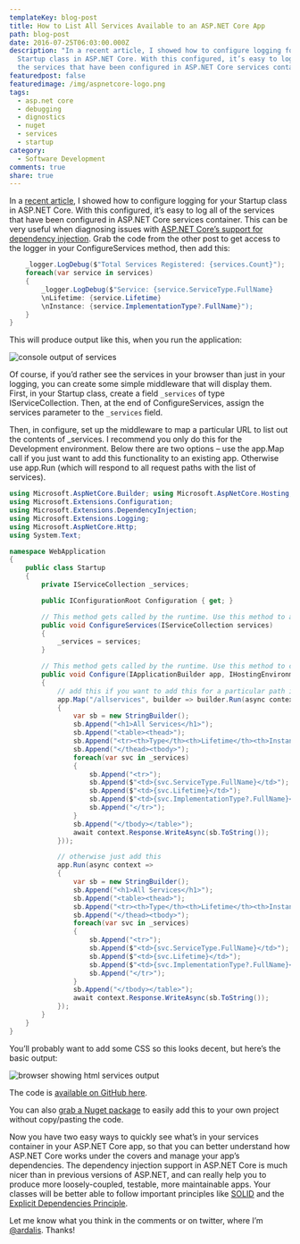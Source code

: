 ```yaml
---
templateKey: blog-post
title: How to List All Services Available to an ASP.NET Core App
path: blog-post
date: 2016-07-25T06:03:00.000Z
description: "In a recent article, I showed how to configure logging for your
  Startup class in ASP.NET Core. With this configured, it’s easy to log all of
  the services that have been configured in ASP.NET Core services container. "
featuredpost: false
featuredimage: /img/aspnetcore-logo.png
tags:
  - asp.net core
  - debugging
  - dignostics
  - nuget
  - services
  - startup
category:
  - Software Development
comments: true
share: true
---
```

In a [recent article](http://ardalis.com/logging-and-using-services-in-startup-in-aspnet-core-apps), I showed how to configure logging for your Startup class in ASP.NET Core. With this configured, it’s easy to log all of the services that have been configured in ASP.NET Core services container. This can be very useful when diagnosing issues with [ASP.NET Core’s support for dependency injection](https://docs.asp.net/en/latest/fundamentals/dependency-injection.html). Grab the code from the other post to get access to the logger in your ConfigureServices method, then add this:

```csharp
    _logger.LogDebug($"Total Services Registered: {services.Count}");
    foreach(var service in services)
    {
        _logger.LogDebug($"Service: {service.ServiceType.FullName}
        \nLifetime: {service.Lifetime}
        \nInstance: {service.ImplementationType?.FullName}");
    }
}
```

This will produce output like this, when you run the application:

![console output of services](/img/startup-services.png)

Of course, if you’d rather see the services in your browser than just in your logging, you can create some simple middleware that will display them. First, in your Startup class, create a field `_services` of type IServiceCollection. Then, at the end of ConfigureServices, assign the services parameter to the `_services` field.

Then, in configure, set up the middleware to map a particular URL to list out the contents of _services. I recommend you only do this for the Development environment. Below there are two options – use the app.Map call if you just want to add this functionality to an existing app. Otherwise use app.Run (which will respond to all request paths with the list of services).

```csharp
using Microsoft.AspNetCore.Builder; using Microsoft.AspNetCore.Hosting;
using Microsoft.Extensions.Configuration;
using Microsoft.Extensions.DependencyInjection;
using Microsoft.Extensions.Logging;
using Microsoft.AspNetCore.Http;
using System.Text;

namespace WebApplication
{
    public class Startup
    {
        private IServiceCollection _services;

        public IConfigurationRoot Configuration { get; }

        // This method gets called by the runtime. Use this method to add services to the container.
        public void ConfigureServices(IServiceCollection services)
        {
            _services = services;
        }

        // This method gets called by the runtime. Use this method to configure the HTTP request pipeline.
        public void Configure(IApplicationBuilder app, IHostingEnvironment env, ILoggerFactory loggerFactory)
        {
            // add this if you want to add this for a particular path in an existing app
            app.Map("/allservices", builder => builder.Run(async context =>
            {
                var sb = new StringBuilder();
                sb.Append("<h1>All Services</h1>");
                sb.Append("<table><thead>");
                sb.Append("<tr><th>Type</th><th>Lifetime</th><th>Instance</th></tr>");
                sb.Append("</thead><tbody>");
                foreach(var svc in _services)
                {
                    sb.Append("<tr>");
                    sb.Append($"<td>{svc.ServiceType.FullName}</td>");
                    sb.Append($"<td>{svc.Lifetime}</td>");
                    sb.Append($"<td>{svc.ImplementationType?.FullName}</td>");
                    sb.Append("</tr>");
                }
                sb.Append("</tbody></table>");
                await context.Response.WriteAsync(sb.ToString());
            }));

            // otherwise just add this
            app.Run(async context =>
            {
                var sb = new StringBuilder();
                sb.Append("<h1>All Services</h1>");
                sb.Append("<table><thead>");
                sb.Append("<tr><th>Type</th><th>Lifetime</th><th>Instance</th></tr>");
                sb.Append("</thead><tbody>");
                foreach(var svc in _services)
                {
                    sb.Append("<tr>");
                    sb.Append($"<td>{svc.ServiceType.FullName}</td>");
                    sb.Append($"<td>{svc.Lifetime}</td>");
                    sb.Append($"<td>{svc.ImplementationType?.FullName}</td>");
                    sb.Append("</tr>");
                }
                sb.Append("</tbody></table>");
                await context.Response.WriteAsync(sb.ToString());
            });
        }
    }
}
```

You’ll probably want to add some CSS so this looks decent, but here’s the basic output:

![browser showing html services output](/img/startup-services-middleware.png)

The code is [available on GitHub here](https://github.com/ardalis/AspNetCoreStartupServices).

You can also [grab a Nuget package](https://www.nuget.org/packages/Ardalis.ListStartupServices/) to easily add this to your own project without copy/pasting the code.

Now you have two easy ways to quickly see what’s in your services container in your ASP.NET Core app, so that you can better understand how ASP.NET Core works under the covers and manage your app’s dependencies. The dependency injection support in ASP.NET Core is much nicer than in previous versions of ASP.NET, and can really help you to produce more loosely-coupled, testable, more maintainable apps. Your classes will be better able to follow important principles like [SOLID](http://deviq.com/solid/) and the [Explicit Dependencies Principle](http://deviq.com/explicit-dependencies-principle/).

Let me know what you think in the comments or on twitter, where I’m [@ardalis](https://twitter.com/ardalis). Thanks!
